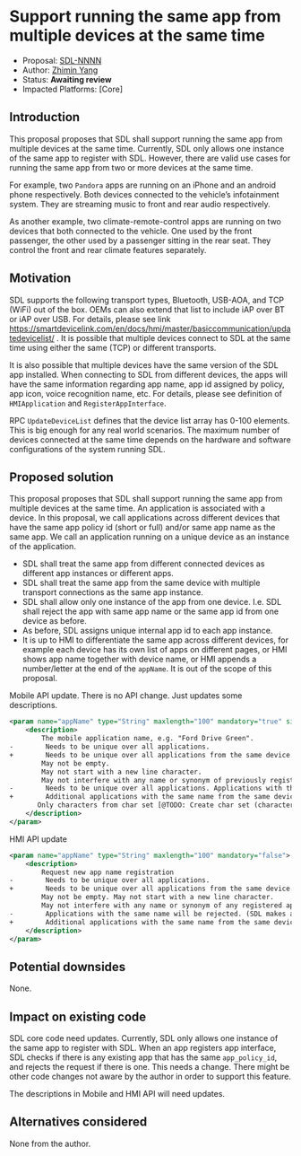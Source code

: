# Support running the same app from multiple devices at the same time

* Proposal: [SDL-NNNN](NNNN-same-app-from-multiple-devices.md)
* Author: [Zhimin Yang](https://github.com/yang1070)
* Status: **Awaiting review**
* Impacted Platforms: [Core]

## Introduction

This proposal proposes that SDL shall support running the same app from multiple devices at the same time. Currently, SDL only allows one instance of the same app to register with SDL.  However, there are valid use cases for running the same app from two or more devices at the same time. 

For example, two `Pandora` apps are running on an iPhone and an android phone respectively. Both devices connected to the vehicle’s infotainment system. They are streaming music to front and rear audio respectively.

As another example, two climate-remote-control apps are running on two devices that both connected to the vehicle. One used by the front passenger, the other used by a passenger sitting in the rear seat. They control the front and rear climate features separately. 

## Motivation

SDL supports the following transport types, Bluetooth, USB-AOA, and TCP (WiFi) out of the box. OEMs can also extend that list to include iAP over BT or iAP over USB. For details, please see link 
https://smartdevicelink.com/en/docs/hmi/master/basiccommunication/updatedevicelist/ . It is possible that multiple devices connect to SDL at the same time using either the same (TCP) or different transports. 

It is also possible that multiple devices have the same version of the SDL app installed. When connecting to SDL from different devices, the apps will have the same information regarding app name, app id assigned by policy, app icon, voice recognition name, etc. For details, please see definition of `HMIApplication` and `RegisterAppInterface`. 

RPC `UpdateDeviceList` defines that the device list array has 0-100 elements. This is big enough for any real world scenarios. The maximum number of devices connected at the same time depends on the hardware and software configurations of the system running SDL. 

## Proposed solution

This proposal proposes that SDL shall support running the same app from multiple devices at the same time. 
An application is associated with a device. In this proposal, we call applications across different devices that have the same app policy id (short or full) and/or same app name as the same app. We call an application running on a unique device as an instance of the application.

- SDL shall treat the same app from different connected devices as different app instances or different apps. 
- SDL shall treat the same app from the same device with multiple transport connections as the same app instance. 
- SDL shall allow only one instance of the app from one device. I.e. SDL shall reject the app with same app name or the same app id from one device as before.
- As before, SDL assigns unique internal app id to each app instance.
- It is up to HMI to differentiate the same app across different devices, for example each device has its own list of apps on different pages, or HMI shows app name together with device name, or HMI appends a number/letter at the end of the `appName`. It is out of the scope of this proposal. 

Mobile API update.
There is no API change. Just updates some descriptions.
```xml
<param name="appName" type="String" maxlength="100" mandatory="true" since="1.0">
    <description>
        The mobile application name, e.g. "Ford Drive Green".
-        Needs to be unique over all applications.
+        Needs to be unique over all applications from the same device.
        May not be empty.
        May not start with a new line character.
        May not interfere with any name or synonym of previously registered applications and any predefined blacklist of words (global commands)
-        Needs to be unique over all applications. Applications with the same name will be rejected.
+        Additional applications with the same name from the same device will be rejected.
       Only characters from char set [@TODO: Create char set (character/hex value) for each ACM and refer to] are supported.
    </description>
</param>
```

HMI API update
```xml
<param name="appName" type="String" maxlength="100" mandatory="false">
    <description>
        Request new app name registration
-        Needs to be unique over all applications.
+        Needs to be unique over all applications from the same device.
        May not be empty. May not start with a new line character.
        May not interfere with any name or synonym of any registered applications.
-        Applications with the same name will be rejected. (SDL makes all the checks)
+        Additional applications with the same name from the same device will be rejected.
    </description>
</param>
```
## Potential downsides

None.

## Impact on existing code

SDL core code need updates. Currently, SDL only allows one instance of the same app to register with SDL. When an app registers app interface, SDL checks if there is any existing app that has the same `app_policy_id`, and rejects the request if there is one. This needs a change. There might be other code changes not aware by the author in order to support this feature.

The descriptions in Mobile and HMI API will need updates.

## Alternatives considered

None from the author.
